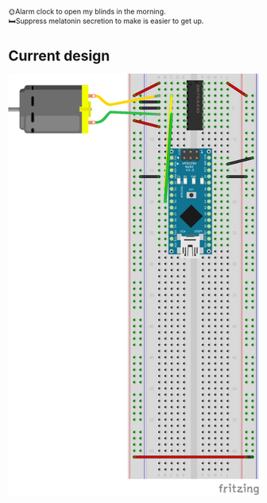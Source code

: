 🌞Alarm clock to open my blinds in the morning.<br />
🛏️Suppress melatonin secretion to make is easier to get up.
# Current design
![fritzing](0.0.0.png)
